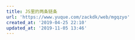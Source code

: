 ```yaml
---
title: JS里的两条链条
url: 'https://www.yuque.com/zackdk/web/mgqzyo'
created_at: '2019-04-25 22:10'
updated_at: '2019-11-05 13:46'
---
```


